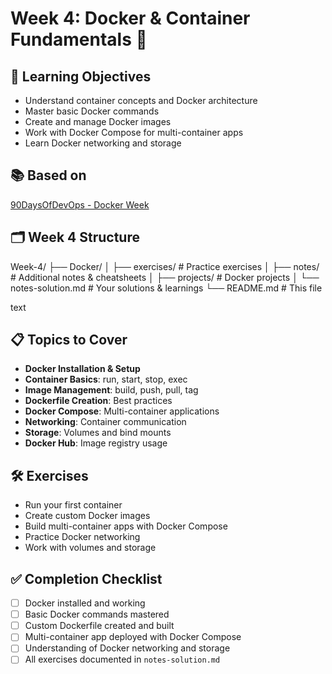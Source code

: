 # Week 4: Docker & Container Fundamentals 🐳

## 🎯 Learning Objectives
- Understand container concepts and Docker architecture
- Master basic Docker commands
- Create and manage Docker images
- Work with Docker Compose for multi-container apps
- Learn Docker networking and storage

## 📚 Based on
[90DaysOfDevOps - Docker Week](https://github.com/LondheShubham153/90DaysOfDevOps/tree/master/2025/docker)

## 🗂️ Week 4 Structure
Week-4/
├── Docker/
│ ├── exercises/ # Practice exercises
│ ├── notes/ # Additional notes & cheatsheets
│ ├── projects/ # Docker projects
│ └── notes-solution.md # Your solutions & learnings
└── README.md # This file

text

## 📋 Topics to Cover
- **Docker Installation & Setup**
- **Container Basics**: run, start, stop, exec
- **Image Management**: build, push, pull, tag
- **Dockerfile Creation**: Best practices
- **Docker Compose**: Multi-container applications
- **Networking**: Container communication
- **Storage**: Volumes and bind mounts
- **Docker Hub**: Image registry usage

## 🛠️ Exercises
- Run your first container
- Create custom Docker images
- Build multi-container apps with Docker Compose
- Practice Docker networking
- Work with volumes and storage

## ✅ Completion Checklist
- [ ] Docker installed and working
- [ ] Basic Docker commands mastered
- [ ] Custom Dockerfile created and built
- [ ] Multi-container app deployed with Docker Compose
- [ ] Understanding of Docker networking and storage
- [ ] All exercises documented in `notes-solution.md`
